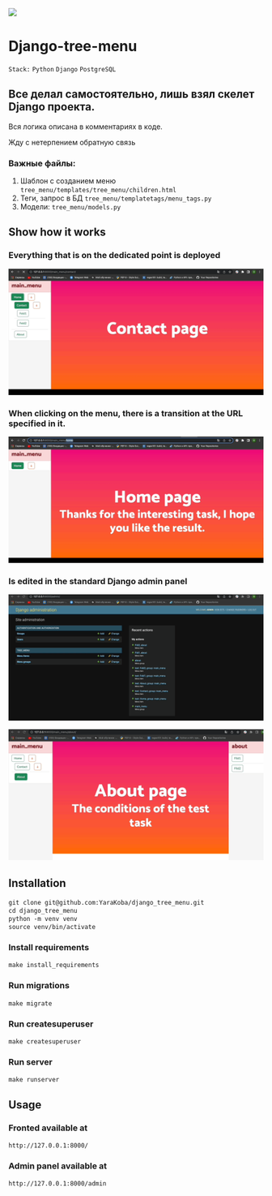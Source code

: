 [![](https://img.shields.io/pypi/pyversions/django-admin-interface.svg?color=3776AB&logo=python&logoColor=white)](https://www.python.org/)

# Django-tree-menu
`Stack:` `Python` `Django` `PostgreSQL`
## Все делал самостоятельно, лишь взял скелет Django проекта.
Вся логика описана в комментариях в коде.

Жду с нетерпением обратную связь

### Важные файлы:
1) Шаблон с созданием меню `tree_menu/templates/tree_menu/children.html`
2) Теги, запрос в БД `tree_menu/templatetags/menu_tags.py`
3) Модели: `tree_menu/models.py`


## Show how it works

### Everything that is on the dedicated point is deployed

![sow.gif](media%2Fsow.gif)

### When clicking on the menu, there is a transition at the URL specified in it.

![sow2.gif](media%2Fsow2.gif)

### Is edited in the standard Django admin panel

![admin_panel.gif](media%2Fadmin_panel.gif)

![update.gif](media%2Fupdate.gif)

## Installation

```commandline
git clone git@github.com:YaraKoba/django_tree_menu.git
cd django_tree_menu
python -m venv venv
source venv/bin/activate
```

### Install requirements

```commandline
make install_requirements
```

### Run migrations

```commandline
make migrate
```
### Run createsuperuser

```commandline
make createsuperuser
```

### Run server

```commandline
make runserver
```

## Usage

### Fronted available at

```commandline
http://127.0.0.1:8000/
```

### Admin panel available at

```commandline
http://127.0.0.1:8000/admin
```

